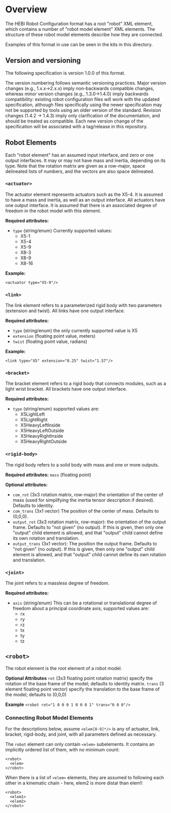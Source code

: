 # Overview

The HEBI Robot Configuration format has a root "robot" XML element, which contains a number of "robot model element" XML elements.  The structure of these robot model elements describe how they are connected.

Examples of this format in use can be seen in the kits in this directory.

## Version and versioning

The following specification is version 1.0.0 of this format.

The version numbering follows semantic versioning practices. Major version changes (e.g., 1.x.x->2.x.x) imply non-backwards compatible changes, whereas minor version changes (e.g., 1.3.0->1.4.0) imply backwards compatibility: existing robot configuration files will work with the updated specification, although files specifically using the newer specification may not be supported by tools using an older version of the standard.  Revision changes (1.4.2 -> 1.4.3) imply only clarification of the documentation, and should be treated as compatible.  Each new version change of the specification will be associated with a tag/release in this repository.

## Robot Elements

Each "robot element" has an assumed input interface, and zero or one output interfaces. It may or may not have mass and inertia, depending on its type.  Note that the rotation matrix are given as a row-major, space delineated lists of numbers, and the vectors are also space delineated.

### `<actuator>`

The actuator element represents actuators such as the X5-4.  It is assumed to have a mass and inertia, as well as an output interface.  All actuators have one output interface.  It is assumed that there is an associated degree of freedom in the robot model with this element.

**Required attributes:**
- `type` (string/enum) Currently supported values:
  - X5-1
  - X5-4
  - X5-9
  - X8-3
  - X8-9
  - X8-16

**Example:**

`<actuator type="X5-9"/>`

### `<link>`

The link element refers to a parameterized rigid body with two parameters (extension and twist).  All links have one output interface.

**Required attributes:**
- `type` (string/enum) the only currently supported value is X5
- `extension` (floating point value, meters)
- `twist` (floating point value, radians)

**Example:**

`<link type="X5" extension="0.25" twist="1.57"/>`

### `<bracket>`

The bracket element refers to a rigid body that connects modules, such as a light wrist bracket.  All brackets have one output interface.

**Required attributes:**
- `type` (string/enum) supported values are:
  - X5LightLeft
  - X5LightRight
  - X5HeavyLeftInside
  - X5HeavyLeftOutside
  - X5HeavyRightInside
  - X5HeavyRightOutside

### `<rigid-body>`

The rigid body refers to a solid body with mass and one or more outputs.

**Required attributes:**
`mass` (floating point)

**Optional attributes:**
- `com_rot` (3x3 rotation matrix, row-major) the orientation of the center of mass (used for simplifying the inertia tensor description if desired).  Defaults to identity.
- `com_trans` (3x1 vector) The position of the center of mass.  Defaults to (0,0,0).
- `output_rot` (3x3 rotation matrix, row-major): the orientation of the output frame. Defaults to "not given" (no output). If this is given, then only one "output" child element is allowed, and that "output" child cannot define its own rotation and translation.
- `output_trans` (3x1 vector): The position the output frame.  Defaults to "not given" (no output). If this is given, then only one "output" child element is allowed, and that "output" child cannot define its own rotation and translation.

### `<joint>`

The joint refers to a massless degree of freedom.

**Required attributes:**
- `axis` (string/enum) This can be a rotational or translational degree of freedom about a principal coordinate axis; supported values are:
  - rx
  - ry
  - rz
  - tx
  - ty
  - tz

## `<robot>` 

The robot element is the root element of a robot model.

**Optional Attributes**
`rot` (3x3 floating point rotation matrix) specify the rotation of the base frame of the model; defaults to identity matrix.
`trans` (3 element floating point vector) specify the translation to the base frame of the model; defaults to (0,0,0)

**Example**
`<robot rot="1 0 0 0 1 0 0 0 1" trans="0 0 0"/>`

### Connecting Robot Model Elements

For the descriptions below, assume `<elem[0-9]*/>` is any of actuator, link, bracket, rigid-body, and joint, with all parameters defined as necessary.

The `robot` element can only contain `<elem>` subelements.  It contains an implicitly ordered list of them, with no minimum count:

```
<robot>
  <elem>
</robot>
```

When there is a list of `<elem>` elements, they are assumed to following each other in a kinematic chain - here, elem2 is more distal than elem1:


```
<robot>
  <elem1>
  <elem2>
</robot>
```
